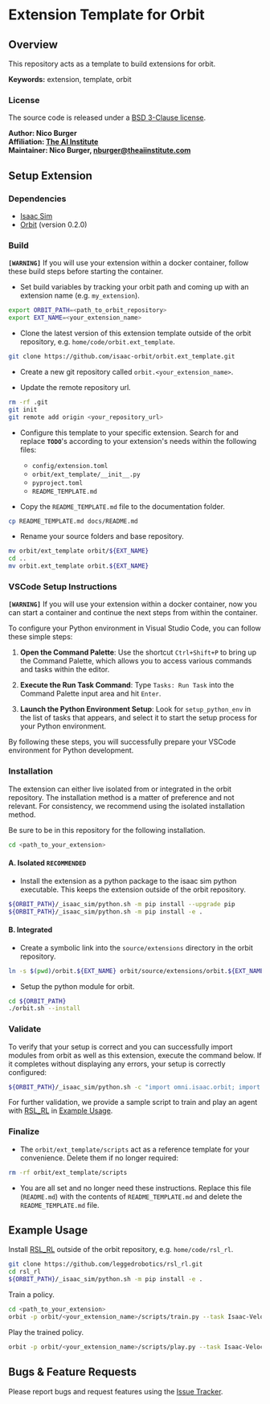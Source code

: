# Extension Template for Orbit

## Overview

This repository acts as a template to build extensions for orbit.

**Keywords:** extension, template, orbit

### License

The source code is released under a [BSD 3-Clause license](ros_package_template/LICENSE).

**Author: Nico Burger<br />
Affiliation: [The AI Institute](https://theaiinstitute.com/)<br />
Maintainer: Nico Burger, nburger@theaiinstitute.com**

## Setup Extension

### Dependencies

- [Isaac Sim](https://docs.omniverse.nvidia.com/isaacsim/latest/installation/install_workstation.html)
- [Orbit](https://isaac-orbit.github.io/orbit/source/setup/installation.html) (version 0.2.0)

### Build

**`[WARNING]`** If you will use your extension within a docker container, follow these build steps before starting the container.

- Set build variables by tracking your orbit path and coming up with an extension name (e.g. `my_extension`).

```bash
export ORBIT_PATH=<path_to_orbit_repository>
export EXT_NAME=<your_extension_name>
```

- Clone the latest version of this extension template outside of the orbit repository, e.g. `home/code/orbit.ext_template`.

```bash
git clone https://github.com/isaac-orbit/orbit.ext_template.git
```

- Create a new git repository called `orbit.<your_extension_name>`.

- Update the remote repository url.

```bash
rm -rf .git
git init
git remote add origin <your_repository_url>
```

- Configure this template to your specific extension. Search for and replace **`TODO`**'s according to your extension's needs within the following files:

    - `config/extension.toml`
    - `orbit/ext_template/__init__.py`
    - `pyproject.toml`
    - `README_TEMPLATE.md`

- Copy the `README_TEMPLATE.md` file to the documentation folder.

```bash
cp README_TEMPLATE.md docs/README.md
```

- Rename your source folders and base repository.

```bash
mv orbit/ext_template orbit/${EXT_NAME}
cd ..
mv orbit.ext_template orbit.${EXT_NAME}
```

### VSCode Setup Instructions

**`[WARNING]`** If you will use your extension within a docker container, now you can start a container and continue the next steps from within the container.

To configure your Python environment in Visual Studio Code, you can follow these simple steps:

1. **Open the Command Palette**: Use the shortcut `Ctrl+Shift+P` to bring up the Command Palette, which allows you to access various commands and tasks within the editor.

2. **Execute the Run Task Command**: Type `Tasks: Run Task` into the Command Palette input area and hit `Enter`.

3. **Launch the Python Environment Setup**: Look for `setup_python_env` in the list of tasks that appears, and select it to start the setup process for your Python environment.

By following these steps, you will successfully prepare your VSCode environment for Python development.

### Installation

The extension can either live isolated from or integrated in the orbit repository.
The installation method is a matter of preference and not relevant.
For consistency, we recommend using the isolated installation method.


Be sure to be in this repository for the following installation.
```bash
cd <path_to_your_extension>
```

#### A. Isolated **`RECOMMENDED`**

- Install the extension as a python package to the isaac sim python executable. This keeps the extension outside of the orbit repository.

```bash
${ORBIT_PATH}/_isaac_sim/python.sh -m pip install --upgrade pip
${ORBIT_PATH}/_isaac_sim/python.sh -m pip install -e .
```

#### B. Integrated

- Create a symbolic link into the `source/extensions` directory in the orbit repository.

```bash
ln -s $(pwd)/orbit.${EXT_NAME} orbit/source/extensions/orbit.${EXT_NAME}
```

- Setup the python module for orbit.

```bash
cd ${ORBIT_PATH}
./orbit.sh --install
```

### Validate

To verify that your setup is correct and you can successfully import modules from orbit as well as this extension, execute the command below. If it completes without displaying any errors, your setup is correctly configured:

```bash
${ORBIT_PATH}/_isaac_sim/python.sh -c "import omni.isaac.orbit; import orbit.<your_extension_name>"
```

For further validation, we provide a sample script to train and play an agent with [RSL_RL](https://github.com/leggedrobotics/rsl_rl) in [Example Usage](#example-usage).

### Finalize

- The `orbit/ext_template/scripts` act as a reference template for your convenience. Delete them if no longer required:

```bash
rm -rf orbit/ext_template/scripts
```

- You are all set and no longer need these instructions. Replace this file (`README.md`) with the contents of `README_TEMPLATE.md` and delete the `README_TEMPLATE.md` file.

## Example Usage

Install [RSL_RL](https://github.com/leggedrobotics/rsl_rl) outside of the orbit repository, e.g. `home/code/rsl_rl`.

```bash
git clone https://github.com/leggedrobotics/rsl_rl.git
cd rsl_rl
${ORBIT_PATH}/_isaac_sim/python.sh -m pip install -e .
```

Train a policy.

```bash
cd <path_to_your_extension>
orbit -p orbit/<your_extension_name>/scripts/train.py --task Isaac-Velocity-Flat-Anymal-D-v0 --headless
```

Play the trained policy.

```bash
orbit -p orbit/<your_extension_name>/scripts/play.py --task Isaac-Velocity-Flat-Anymal-D-v0 --num_envs 16
```

## Bugs & Feature Requests

Please report bugs and request features using the [Issue Tracker](https://github.com/isaac-orbit/orbit.ext_template/issues).
